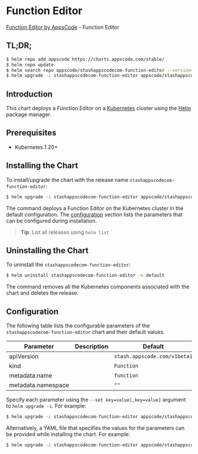# Function Editor

[Function Editor by AppsCode](https://appscode.com) - Function Editor

## TL;DR;

```bash
$ helm repo add appscode https://charts.appscode.com/stable/
$ helm repo update
$ helm search repo appscode/stashappscodecom-function-editor --version=v0.22.0
$ helm upgrade -i stashappscodecom-function-editor appscode/stashappscodecom-function-editor -n default --create-namespace --version=v0.22.0
```

## Introduction

This chart deploys a Function Editor on a [Kubernetes](http://kubernetes.io) cluster using the [Helm](https://helm.sh) package manager.

## Prerequisites

- Kubernetes 1.20+

## Installing the Chart

To install/upgrade the chart with the release name `stashappscodecom-function-editor`:

```bash
$ helm upgrade -i stashappscodecom-function-editor appscode/stashappscodecom-function-editor -n default --create-namespace --version=v0.22.0
```

The command deploys a Function Editor on the Kubernetes cluster in the default configuration. The [configuration](#configuration) section lists the parameters that can be configured during installation.

> **Tip**: List all releases using `helm list`

## Uninstalling the Chart

To uninstall the `stashappscodecom-function-editor`:

```bash
$ helm uninstall stashappscodecom-function-editor -n default
```

The command removes all the Kubernetes components associated with the chart and deletes the release.

## Configuration

The following table lists the configurable parameters of the `stashappscodecom-function-editor` chart and their default values.

|     Parameter      | Description |                 Default                 |
|--------------------|-------------|-----------------------------------------|
| apiVersion         |             | <code>stash.appscode.com/v1beta1</code> |
| kind               |             | <code>Function</code>                   |
| metadata.name      |             | <code>function</code>                   |
| metadata.namespace |             | <code>""</code>                         |


Specify each parameter using the `--set key=value[,key=value]` argument to `helm upgrade -i`. For example:

```bash
$ helm upgrade -i stashappscodecom-function-editor appscode/stashappscodecom-function-editor -n default --create-namespace --version=v0.22.0 --set apiVersion=stash.appscode.com/v1beta1
```

Alternatively, a YAML file that specifies the values for the parameters can be provided while
installing the chart. For example:

```bash
$ helm upgrade -i stashappscodecom-function-editor appscode/stashappscodecom-function-editor -n default --create-namespace --version=v0.22.0 --values values.yaml
```
